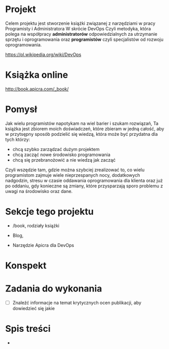 # Projekt
Celem projektu jest stworzenie książki związanej z narzędziami w pracy Programisty i Administratora
W skrócie DevOps
Czyli metodyka, która polega na współpracy **administratorów** odpowiedzialnych za utrzymanie sprzętu i oprogramowania
 oraz **programistów** czyli specjalistów od rozwoju oprogramowania.

https://pl.wikipedia.org/wiki/DevOps

# Książka online
http://book.apicra.com/_book/

# Pomysł

Jak wielu programistów napotykam na wiel barier i szukam rozwiązań,
Ta książka jest zbiorem moich doświadczeń, które zbieram w jedną całość, aby 
w przytsępny sposób podzielić się wiedzą, która może być przydatna dla tych którzy:
+ chcą szybko zarządzać dużym projektem
+ chcą zacząć nowe środowisko programowania
+ chcą się przebranożowić a nie wiedzą jak zacząć

Czyli wszędzie tam, gdzie można szybciej zrealizować to, co wielu programistom zajmuje wiele 
 nieprzespanych nocy, dodatkowych nadgodzin, stresu w czasie oddawania oprogramowania dla klienta oraz już po oddaniu, 
 gdy konieczne są zmiany, które przysparzają sporo problemu z uwagi na środowisko oraz dane. 

# Sekcje tego projektu

+ /book, 
rodziały książki

+ Blog,


+ Narzędzie Apicra dla DevOps 

# Konspekt


# Zadania do wykonania

- [ ] Znaleźć informacje na temat krytycznych ocen publikacji, aby dowiedzieć się jakie   

# Spis treści

+
